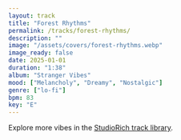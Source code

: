```yaml
---
layout: track
title: "Forest Rhythms"
permalink: /tracks/forest-rhythms/
description: ""
image: "/assets/covers/forest-rhythms.webp"
image_ready: false
date: 2025-01-01
duration: "1:38"
album: "Stranger Vibes"
mood: ["Melancholy", "Dreamy", "Nostalgic"]
genre: ["lo-fi"]
bpm: 83
key: "E"
---
```


Explore more vibes in the [StudioRich track library](/tracks/).
